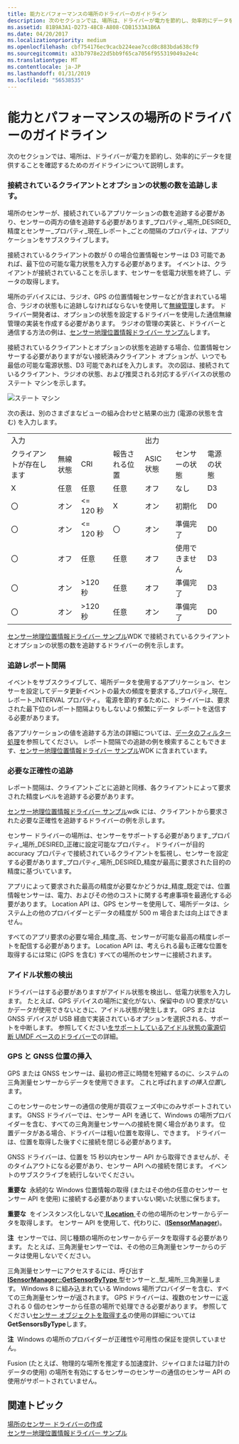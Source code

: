 ```yaml
---
title: 能力とパフォーマンスの場所のドライバーのガイドライン
description: 次のセクションでは、場所は、ドライバーが電力を節約し、効率的にデータを提供することを確認するためのガイドラインについて説明します。
ms.assetid: 81B9A3A1-D273-48C8-A808-CDB1533A1B6A
ms.date: 04/20/2017
ms.localizationpriority: medium
ms.openlocfilehash: cbf754176ec9cacb224eae7ccd8c883bda638cf9
ms.sourcegitcommit: a33b7978e22d5bb9f65ca7056f955319049a2e4c
ms.translationtype: MT
ms.contentlocale: ja-JP
ms.lasthandoff: 01/31/2019
ms.locfileid: "56538535"
---
```

# <a name="location-driver-guidelines-for-power-and-performance"></a>能力とパフォーマンスの場所のドライバーのガイドライン


次のセクションでは、場所は、ドライバーが電力を節約し、効率的にデータを提供することを確認するためのガイドラインについて説明します。

### <a name="tracking-the-number-of-connected-clients-and-radio-state"></a>接続されているクライアントとオプションの状態の数を追跡します。

場所のセンサーが、接続されているアプリケーションの数を追跡する必要があり、センサーの両方の値を追跡する必要があります\_プロパティ\_場所\_DESIRED\_精度とセンサー\_プロパティ\_現在\_レポート\_ごとの間隔のプロパティは、アプリケーションをサブスクライブします。

接続されているクライアントの数が 0 の場合位置情報センサーは D3 可能であれば、最下位の可能な電力状態を入力する必要があります。 イベントは、クライアントが接続されていることを示します、センサーを低電力状態を終了し、データの取得します。

場所のデバイスには、ラジオ、GPS の位置情報センサーなどが含まれている場合、ラジオの状態もに追跡しなければならないを使用して[無線管理](https://msdn.microsoft.com/library/windows/hardware/hh406615)します。 ドライバー開発者は、オプションの状態を設定するドライバーを使用した通信無線管理の実装を作成する必要があります。 ラジオの管理の実装と、ドライバーと通信する方法の例は、[センサー地理位置情報ドライバー サンプル](sensors-geolocation-driver-sample.md)します。

接続されているクライアントとオプションの状態を追跡する場合、位置情報センサーする必要がありますがない接続済みクライアント オプションが、いつでも最低の可能な電源状態、D3 可能であればを入力します。 次の図は、接続されているクライアント、ラジオの状態、および推奨される対応するデバイスの状態のステート マシンを示します。

![ステート マシン](images/state-diagram-with-radio.png)

次の表は、別のさまざまなビューの組み合わせと結果の出力 (電源の状態を含む) を入力します。

|               |             |                  |                   |            |               |             |
|---------------|-------------|------------------|-------------------|------------|---------------|-------------|
| 入力        |             |                  |                   | 出力    |               |             |
| クライアントが存在します | 無線状態 | CRI              | 報告される位置 | ASIC 状態 | センサーの状態  | 電源の状態 |
| X            | 任意         | 任意              | 任意               | オフ        | なし           | D3          |
| 〇           | オン          | &lt;= 120 秒 | X                | オン         | 初期化  | D0          |
| 〇           | オン          | &lt;= 120 秒 | 〇               | オン         | 準備完了         | D0          |
| 〇           | オフ         | 任意              | 任意               | オフ        | 使用できません | D3          |
| 〇           | オン          | &gt;120 秒  | 任意               | オフ        | 準備完了         | D3          |
| 〇           | オン          | &gt;120 秒  | 任意               | オン         | 準備完了         | D0          |

 

[センサー地理位置情報ドライバー サンプル](sensors-geolocation-driver-sample.md)WDK で接続されているクライアントとオプションの状態の数を追跡するドライバーの例を示します。

### <a name="tracking-report-intervals"></a>追跡レポート間隔

イベントをサブスクライブして、場所データを使用するアプリケーション、センサーを設定してデータ更新イベントの最大の頻度を要求する\_プロパティ\_現在\_レポート\_INTERVAL プロパティ。 電源を節約するために、ドライバーは、要求された最下位のレポート間隔よりもしないより頻繁にデータ レポートを送信する必要があります。

各アプリケーションの値を追跡する方法の詳細については、[データのフィルター処理](https://msdn.microsoft.com/library/windows/hardware/hh706201)を参照してください。 レポート間隔での追跡の例を検索することもできます、[センサー地理位置情報ドライバー サンプル](sensors-geolocation-driver-sample.md)WDK に含まれています。

### <a name="tracking-desired-accuracy"></a>必要な正確性の追跡

レポート間隔は、クライアントごとに追跡と同様、各クライアントによって要求された精度レベルを追跡する必要があります。

[センサー地理位置情報ドライバー サンプル](sensors-geolocation-driver-sample.md)wdk には、クライアントから要求された必要な正確性を追跡するドライバーの例を示します。

センサー ドライバーの場所は、センサーをサポートする必要があります\_プロパティ\_場所\_DESIRED\_正確に設定可能なプロパティ。 ドライバーが目的 accuracy プロパティで接続されているクライアントを監視し、センサーを設定する必要があります\_プロパティ\_場所\_DESIRED\_精度が最高に要求された目的の精度に基づいています。

アプリによって要求された最高の精度が必要なかどうかは\_精度\_既定では、位置情報センサーは、電力、およびその他のコストに関する考慮事項を最適化する必要があります。 Location API は、GPS センサーを使用して、場所データは、システム上の他のプロバイダーとデータの精度が 500 m 場合または向上はできません。

すべてのアプリ要求の必要な場合\_精度\_高、センサーが可能な最高の精度レポートを配信する必要があります。 Location API は、考えられる最も正確な位置を取得するには常に (GPS を含む) すべての場所のセンサーに接続されます。

### <a name="detecting-idle-states"></a>アイドル状態の検出

ドライバーはする必要がありますがアイドル状態を検出し、低電力状態を入力します。 たとえば、GPS デバイスの場所に変化がない、保留中の I/O 要求がないかデータが使用できないときに、アイドル状態が発生します。 GPS または GNSS デバイスが USB 経由で実装されているオプションを選択される、サポートを中断します。 参照してください[をサポートしているアイドル状態の電源切断 UMDF ベースのドライバーで](https://msdn.microsoft.com/library/windows/hardware/ff561211.aspx)の詳細。

### <a name="position-injection-for-gps-and-gnss"></a>GPS と GNSS 位置の挿入

GPS または GNSS センサーは、最初の修正に時間を短縮するのに、システムの三角測量センサーからデータを使用できます。 これと呼ばれます*の挿入位置*します。

このセンサーのセンサーの通信の使用が買収フェーズ中にのみサポートされています。 GNSS ドライバーでは、センサー API を通じて、Windows の場所プロバイダーを含む、すべての三角測量センサーへの接続を開く場合があります。 位置データがある場合、ドライバーは粗い位置を取得し、できます。 ドライバーは、位置を取得した後すぐに接続を閉じる必要があります。

GNSS ドライバーは、位置を 15 秒以内センサー API から取得できませんが、そのタイムアウトになる必要があり、センサー API への接続を閉じます。 イベントのサブスクライブを続行しないでください。

**重要な**  永続的な Windows 位置情報の取得 (またはその他の任意のセンサー センサー API を使用) に接続する必要がありますいない開いた状態に保ちます。

 

**重要な**  をインスタンス化しないで[ **ILocation** ](https://msdn.microsoft.com/library/windows/desktop/dd317674)その他の場所のセンサーからデータを取得します。 センサー API を使用して、代わりに、([**ISensorManager**](https://msdn.microsoft.com/library/windows/desktop/dd318946))。

 

**注**  センサーでは、同じ種類の場所のセンサーからデータを取得する必要があります。 たとえば、三角測量センサーでは、その他の三角測量センサーからのデータは使用しないでください。

 

三角測量センサーにアクセスするには、呼び出す[ **ISensorManager::GetSensorByType** ](https://msdn.microsoft.com/library/windows/desktop/dd318866)型センサーと\_型\_場所\_三角測量します。 Windows 8 に組み込まれている Windows 場所プロバイダーを含む、すべての三角測量センサーが返されます。 GPS ドライバーは、複数のセンサーに返される 0 個のセンサーから任意の場所で処理できる必要があります。 参照してください[センサー オブジェクトを取得する](https://msdn.microsoft.com/library/windows/desktop/dd318960)の使用の詳細については**GetSensorsByType**します。

**注**  Windows の場所のプロバイダーが正確性や可用性の保証を提供していません。

 

Fusion (たとえば、物理的な場所を推定する加速度計、ジャイロまたは磁力計のデータの使用) の場所を有効にするセンサーのセンサーの通信のセンサー API の使用がサポートされていません。

## <a name="related-topics"></a>関連トピック
[場所のセンサー ドライバーの作成](writing-a-location-sensor-driver.md)  
[センサー地理位置情報ドライバー サンプル](sensors-geolocation-driver-sample.md)  



